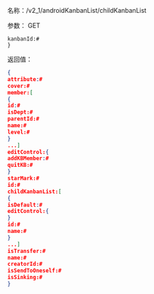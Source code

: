 名称：/v2_1/androidKanbanList/childKanbanList

参数：
GET
```json{
kanbanId:#
}
```
返回值：
```json
{
attribute:#
cover:#
member:[
{
id:#
isDept:#
parentId:#
name:#
level:#
}
...]
editControl:{
addKBMember:#
quitKB:#
}
starMark:#
id:#
childKanbanList:[
{
isDefault:#
editControl:{
}
id:#
name:#
}
...]
isTransfer:#
name:#
creatorId:#
isSendToOneself:#
isSinking:#
}
```
